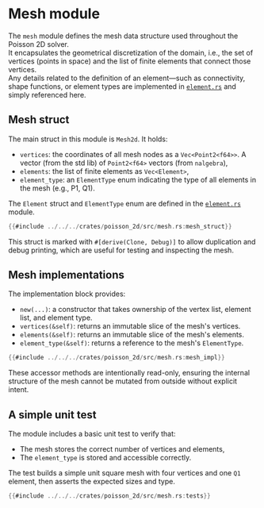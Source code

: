 # Mesh module

The `mesh` module defines the mesh data structure used throughout the Poisson 2D solver.  
It encapsulates the geometrical discretization of the domain, i.e., the set of vertices (points in space) and the list of finite elements that connect those vertices.  
Any details related to the definition of an element—such as connectivity, shape functions, or element types are implemented in [`element.rs`](element_module.md) and simply referenced here.

## Mesh struct

The main struct in this module is `Mesh2d`. It holds:
- `vertices`: the coordinates of all mesh nodes as a `Vec<Point2<f64>>`. A vector (from the std lib) of `Point2<f64>` vectors (from `nalgebra`),
- `elements`: the list of finite elements as `Vec<Element>`,
- `element_type`: an `ElementType` enum indicating the type of all elements in the mesh (e.g., P1, Q1).

The `Element` struct and `ElementType` enum are defined in the [`element.rs`](element_module.md) module.

```rust
{{#include ../../../crates/poisson_2d/src/mesh.rs:mesh_struct}}
```

This struct is marked with `#[derive(Clone, Debug)]` to allow duplication and debug printing, which are useful for testing and inspecting the mesh.

## Mesh implementations

The implementation block provides:

- `new(...)`: a constructor that takes ownership of the vertex list, element list, and element type.
- `vertices(&self)`: returns an immutable slice of the mesh's vertices.
- `elements(&self)`: returns an immutable slice of the mesh's elements.
- `element_type(&self)`: returns a reference to the mesh's `ElementType`.


```rust
{{#include ../../../crates/poisson_2d/src/mesh.rs:mesh_impl}}
```

These accessor methods are intentionally read-only, ensuring the internal structure of the mesh cannot be mutated from outside without explicit intent.

## A simple unit test

The module includes a basic unit test to verify that:
- The mesh stores the correct number of vertices and elements,
- The `element_type` is stored and accessible correctly.

The test builds a simple unit square mesh with four vertices and one `Q1` element, then asserts the expected sizes and type.

```rust
{{#include ../../../crates/poisson_2d/src/mesh.rs:tests}}
```